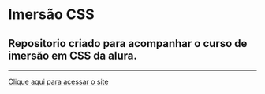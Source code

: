 <h1>Imersão CSS</h1>
<h2>Repositorio criado para acompanhar o curso de imersão em CSS da alura.</h2>
<hr>

<p><a href="https://igorpc.github.io/imersao-css-hipsters/">Clique aqui para acessar o site</a></p>
